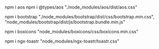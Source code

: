 <!-- Aos Animations -->
npm i aos
npm i @types/aos
"./node_modules/aos/dist/aos.css"


<!-- bootstrap -->
npm i bootstrap
"./node_modules/bootstrap/dist/css/bootstrap.min.css",
"node_modules/bootstrap/dist/js/bootstrap.bundle.min.js"


<!-- Box Icons -->
npm i boxicons
"node_modules/boxicons/css/boxicons.min.css"


<!-- ngx Toaster -->
npm i ngx-toastr
"node_modules/ngx-toastr/toastr.css"